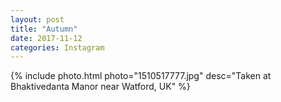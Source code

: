 ```yaml
---
layout: post
title: "Autumn"
date: 2017-11-12
categories: Instagram
---
```


{% include photo.html photo="1510517777.jpg" desc="Taken at Bhaktivedanta Manor near Watford, UK" %}

